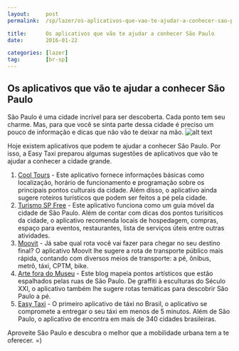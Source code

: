 ```yaml
---
layout:     post
permalink:  /sp/lazer/os-aplicativos-que-vao-te-ajudar-a-conhecer-sao-paulo

title:      Os aplicativos que vão te ajudar a conhecer São Paulo
date:       2016-01-22

categories: [lazer]
tag:        [br-sp]
---
```


## Os aplicativos que vão te ajudar a conhecer São Paulo 

São Paulo é uma cidade incrível para ser descoberta. Cada ponto tem seu charme. Mas, para que você se sinta parte dessa cidade é preciso um pouco de informação e dicas que não vão te deixar na mão. 
![alt text][image1] 

Hoje existem aplicativos que podem te ajudar a conhecer São Paulo. Por isso, a Easy Taxi preparou algumas sugestões de aplicativos que vão te ajudar a conhecer a cidade grande. 

 1. [Cool Tours] - Este aplicativo fornece informações básicas como localização, horário de funcionamento e programação sobre os principais pontos culturais da cidade. Além disso, o aplicativo ainda sugere roteiros turísticos que podem ser feitos a pé pela cidade.
 2. [Turismo SP Free] - Este aplicativo funciona como um guia móvel da cidade de São Paulo. Além de contar com dicas dos pontos turísiticos da cidade, o aplicativo recomenda locais de hospedagem, compras, espaço para eventos, restaurantes, lista de serviços úteis entre outras atividades. 
 3. [Moovit] - Já sabe qual rota você vai fazer para chegar no seu destino final? O aplicativo Moovit lhe sugere a rota de transporte público mais rápida, contando com diversos meios de transporte: a pé, ônibus, metrô, táxi, CPTM, bike. 
 4. [Arte fora do Museu] - Este blog mapeia pontos artísticos que estão espalhados pelas ruas de São Paulo. De graffiti à esculturas do Século XXI, o aplicativo também lhe sugere rotas temáticas para descobrir São Paulo a pé. 
 5. [Easy Taxi] - O primeiro aplicativo de táxi no Brasil, o aplicativo se compromete a entregar o seu táxi em menos de 5 minutos. Além de São Paulo, o aplicativo de encontra em mais de 340 cidades brasileiras. 

Aproveite São Paulo e descubra o melhor que a mobilidade urbana tem a te oferecer. =)

[image1]:      http://www.brasil.gov.br/old/copy_of_imagens/sobre/geografia/populacao/densidade-demografica/a-regiao-sudeste-e-a-que-apresenta-a-maior-densidade-demografica-no-brasil/@@images/290fcaf4-b55c-480f-821c-317d35f41faf.jpeg
[Cool Tours]: https://play.google.com/store/apps/details?id=com.Sined.cooltours.app&hl=en
[Turismo SP Free]: https://play.google.com/store/apps/details?id=com.geomob.mobile.saopaulo.free&hl=en
[Moovit]: https://play.google.com/store/apps/details?id=com.tranzmate&hl=en
[Arte fora do Museu]: http://arteforadomuseu.com.br/
[Easy Taxi]: https://app.adjust.io/agmp70_88nwhh_p7zcxo?campaign=BR_ALL_CPR_ALL&adgroup=BR_ALL_CPR_ALL_CRM&creative=CRM_BR_OCT_2015newapp&fallback=http%3A%2F%2Fwww.easytaxi.com%2Fbr%2F%3Futm_source%3DCRM%26utm_medium%3DCPR%26utm_campaign%3DBR_ALL_CPR_ALL&deep_link=easytaxi%3A%2F%2F